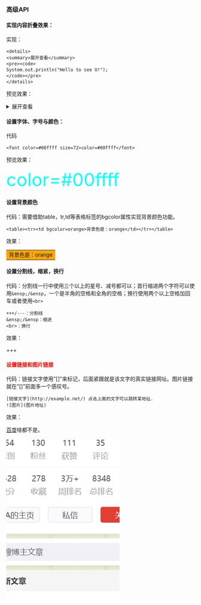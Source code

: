 

### 高级API

#### 实现内容折叠效果：

实现：

````
<details>
<summary>展开查看</summary>
<pre><code>
System.out.println("Hello to see U!");
</code></pre>
</details>
````

预览效果：
<details>
<summary>展开查看</summary>
<pre><code>
System.out.println("Hello to see U!");
</code></pre>
</details>



#### 设置字体、字号与颜色：

代码

```
<font color=#00ffff size=72>color=#00ffff</font>
```

预览效果：

<font color=#00ffff size=72>color=#00ffff</font>





#### 设置背景颜色

代码：需要借助table，tr,td等表格标签的bgcolor属性实现背景颜色功能。

```
<table><tr><td bgcolor=orange>背景色是：orange</td></tr></table>
```

效果：

<table><tr><td bgcolor=orange>背景色是：orange</td></tr></table>





#### 设置分割线，缩紧，换行

代码：分割线一行中使用三个以上的星号、减号都可以；首行缩进两个字符可以使用`&ensp;/&ensp`，一个是半角的空格和全角的空格；换行使用两个以上空格加回车或者使用`<br>`

```
+++/---：分割线
&ensp;/&ensp：缩进
<br>：换行
```

效果：

+++





#### <font color="red">设置链接和图片链接</font>

代码：链接文字使用"[]"来标记，后面紧跟就是该文字的真实链接网址。图片链接就在“[]”前面多一个感叹号。

```
[链接文字](http://example.net/) 点击上面的文字可以跳转某地址.
![图片](图片地址)
```

效果：

[百度](https://baidu.com)啥都不是。

![我是一张图片](https://raw.githubusercontent.com/O-TianYi/picture/master/img/20200813161024.png)
